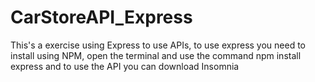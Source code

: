 # CarStoreAPI_Express
This's a exercise using Express to use APIs, to use express you need to install using NPM, open the terminal and use the command npm install express and to use the API you can download Insomnia

